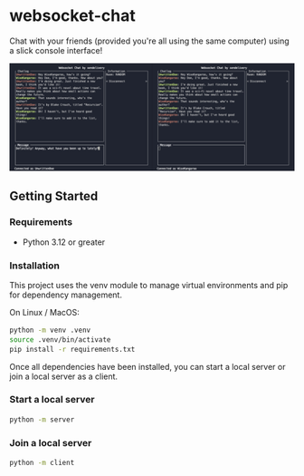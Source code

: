 # websocket-chat

Chat with your friends (provided you're all using the same computer) using a slick console interface!

![Screenshot of the console user interface](.docs/assets/screenshot.png)

## Getting Started

### Requirements
- Python 3.12 or greater

### Installation
This project uses the venv module to manage virtual environments and pip for dependency management.

On Linux / MacOS:

```sh
python -m venv .venv
source .venv/bin/activate
pip install -r requirements.txt
```

Once all dependencies have been installed, you can start a local server or join a local server as a client.

### Start a local server

```sh
python -m server
```

### Join a local server

```sh
python -m client
```